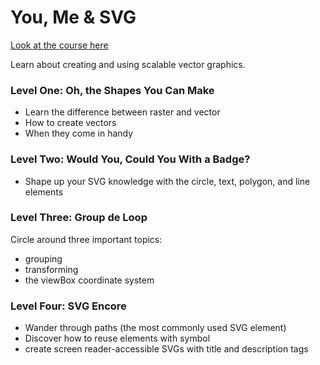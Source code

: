 # You, Me & SVG

[Look at the course here](https://www.codeschool.com/courses/you-me-svg)

Learn about creating and using scalable vector graphics. 

### Level One: Oh, the Shapes You Can Make
- Learn the difference between raster and vector
- How to create vectors 
- When they come in handy

### Level Two: Would You, Could You With a Badge?
- Shape up your SVG knowledge with the circle, text, polygon, and line elements

### Level Three: Group de Loop

Circle around three important topics: 
- grouping
- transforming
- the viewBox coordinate system

### Level Four: SVG Encore 

- Wander through paths (the most commonly used SVG element)
- Discover how to reuse elements with symbol
- create screen reader-accessible SVGs with title and description tags
